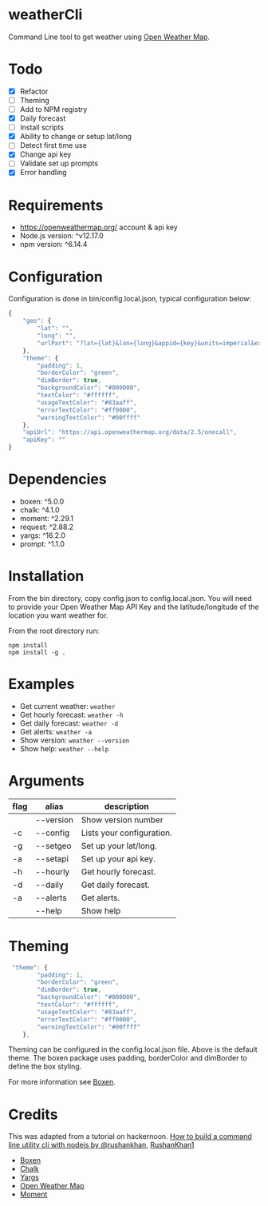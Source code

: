 # weatherCli
Command Line tool to get weather using [Open Weather Map](https://openweathermap.org/). 

# Todo
 - [X] Refactor
 - [ ] Theming
 - [ ] Add to NPM registry
 - [X] Daily forecast
 - [ ] Install scripts
 - [X] Ability to change or setup lat/long
 - [ ] Detect first time use
 - [X] Change api key
 - [ ] Validate set up prompts
 - [X] Error handling

# Requirements
 - https://openweathermap.org/ account & api key
 - Node.js version: ^v12.17.0
 - npm version: ^6.14.4

# Configuration
Configuration is done in bin/config.local.json, typical configuration below:

``` javascript
{
    "geo": {
        "lat": "",
        "long": "",
        "urlPart": "?lat={lat}&lon={long}&appid={key}&units=imperial&exclude=minutely"
    },
    "theme": {
        "padding": 1,
        "borderColor": "green",
        "dimBorder": true,
        "backgroundColor": "#000000",
        "textColor": "#ffffff",
        "usageTextColor": "#83aaff",
        "errorTextColor": "#ff0000",
        "warningTextColor": "#00ffff"
    },
    "apiUrl": "https://api.openweathermap.org/data/2.5/onecall",
    "apiKey": ""
}
```

# Dependencies
 - boxen: ^5.0.0
 - chalk: ^4.1.0
 - moment: ^2.29.1
 - request: ^2.88.2
 - yargs: ^16.2.0
 - prompt: ^1.1.0

# Installation
From the bin directory, copy config.json to config.local.json. You will need to provide your Open Weather Map API Key and the latitude/longitude of the location you want weather for.

From the root directory run:
``` commandline
npm install
npm install -g .
```

# Examples
- Get current weather: ```weather```
- Get hourly forecast: ```weather -h```
- Get daily forecast: ```weather -d```
- Get alerts: ```weather -a```
- Show version: ```weather --version```
- Show help: ```weather --help```

# Arguments
| flag  | alias  | description  |
|---|---|---|
|   | --version  | Show version number  |
| -c  | --config  | Lists your configuration.  |
| -g  | --setgeo  | Set up your lat/long.  |
| -a  | --setapi  | Set up your api key.  |
| -h  | --hourly | Get hourly forecast.   | 
| -d  | --daily  | Get daily forecast.  | 
| -a  | --alerts  | Get alerts.  | 
|   | --help  | Show help  | 

# Theming
``` javascript
 "theme": {
        "padding": 1,
        "borderColor": "green",
        "dimBorder": true,
        "backgroundColor": "#000000",
        "textColor": "#ffffff",
        "usageTextColor": "#83aaff",
        "errorTextColor": "#ff0000",
        "warningTextColor": "#00ffff"
    },
```
Theming can be configured in the config.local.json file. Above is the default theme.
The boxen package uses padding, borderColor and dimBorder to define the box styling.

For more information see [Boxen](https://github.com/sindresorhus/boxen#readme).

# Credits
This was adapted from a tutorial on hackernoon.
[How to build a command line utility cli with nodejs by @rushankhan](https://hackernoon.com/how-to-build-a-command-line-utility-cli-with-nodejs-gm24315b), 
[RushanKhan1](https://github.com/RushanKhan1)

- [Boxen](https://github.com/sindresorhus/boxen#readme)
- [Chalk](https://github.com/chalk/chalk#readme)
- [Yargs](http://yargs.js.org/)
- [Open Weather Map](https://openweathermap.org/)
- [Moment](https://momentjs.com/)